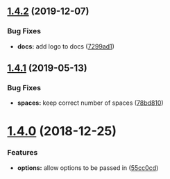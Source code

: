 ## [1.4.2](https://github.com/kreuzerk/replace-json-property/compare/v1.4.1...v1.4.2) (2019-12-07)


### Bug Fixes

* **docs:** add logo to docs ([7299ad1](https://github.com/kreuzerk/replace-json-property/commit/7299ad1))

## [1.4.1](https://github.com/kreuzerk/replace-json-property/compare/v1.4.0...v1.4.1) (2019-05-13)


### Bug Fixes

* **spaces:** keep correct number of spaces ([78bd810](https://github.com/kreuzerk/replace-json-property/commit/78bd810))

# [1.4.0](https://github.com/kreuzerk/replace-json-property/compare/v1.3.0...v1.4.0) (2018-12-25)


### Features

* **options:** allow options to be passed in ([55cc0cd](https://github.com/kreuzerk/replace-json-property/commit/55cc0cd))
